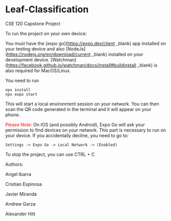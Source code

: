 # Leaf-Classification
CSE 120 Capstone Project

To run the project on your own device:

You must have the [expo go](https://expo.dev/client _blank) app installed on your testing device and also [NodeJs](https://nodejs.org/en/download/current _blank) installed on your development device. 
[Watchman](https://facebook.github.io/watchman/docs/install#buildinstall _blank) is also required for MacOS/Linux.

You need to run 

    npx install
    npx expo start

This will start a local environment session on your network. You can then scan the QR code generated in the terminal and it will appear on your phone.

<span style="color: red;">Please Note:</span>  On IOS (and possibly Android), Expo Go will ask your permission to find devices on your network. This part is necessary to run on your device.
If you accidentally decline, you need to go to:

    Settings -> Expo Go -> Local Network -> (Enabled)

To stop the project, you can use CTRL + C


Authors:

Angel Ibarra 

Cristian Espinosa

Javier Miranda

Andrew Garza

Alexander Hitt
